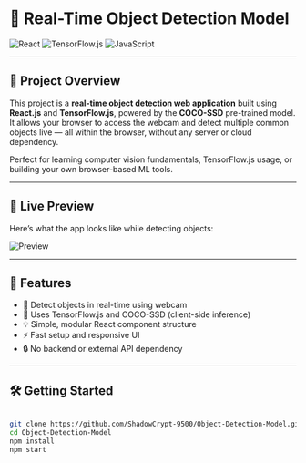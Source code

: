 # 🧠 Real-Time Object Detection Model

![React](https://img.shields.io/badge/Frontend-React-blue?logo=react)
![TensorFlow.js](https://img.shields.io/badge/AI-TensorFlow.js-orange?logo=tensorflow)
![JavaScript](https://img.shields.io/badge/Language-JavaScript-yellow?logo=javascript)

---

## 📌 Project Overview

This project is a **real-time object detection web application** built using **React.js** and **TensorFlow.js**, powered by the **COCO-SSD** pre-trained model. It allows your browser to access the webcam and detect multiple common objects live — all within the browser, without any server or cloud dependency.

Perfect for learning computer vision fundamentals, TensorFlow.js usage, or building your own browser-based ML tools.

---

## 📸 Live Preview

Here’s what the app looks like while detecting objects:

![Preview](https://github.com/Mors666/Object-Detection-Model/blob/main/public/ObjectDetectionAppGIF.gif?raw=true)

---

## 🚀 Features

- 🎯 Detect objects in real-time using webcam
- 🧠 Uses TensorFlow.js and COCO-SSD (client-side inference)
- 💡 Simple, modular React component structure
- ⚡ Fast setup and responsive UI
- 🔒 No backend or external API dependency

---

## 🛠️ Getting Started

```bash

git clone https://github.com/ShadowCrypt-9500/Object-Detection-Model.git
cd Object-Detection-Model
npm install
npm start
